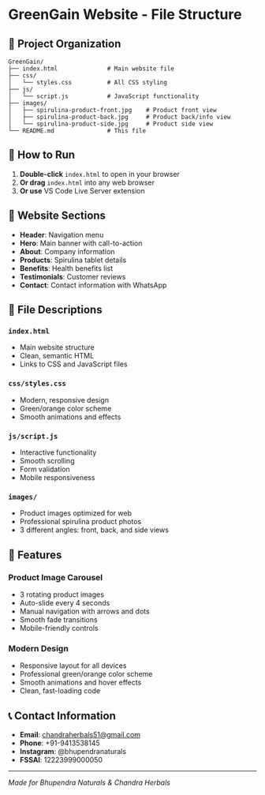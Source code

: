 # GreenGain Website - File Structure

## 📁 Project Organization

```
GreenGain/
├── index.html              # Main website file
├── css/
│   └── styles.css          # All CSS styling
├── js/
│   └── script.js           # JavaScript functionality
├── images/
│   ├── spirulina-product-front.jpg    # Product front view
│   ├── spirulina-product-back.jpg     # Product back/info view
│   └── spirulina-product-side.jpg     # Product side view
└── README.md               # This file
```

## 🚀 How to Run

1. **Double-click** `index.html` to open in your browser
2. **Or drag** `index.html` into any web browser
3. **Or use** VS Code Live Server extension

## 📱 Website Sections

- **Header**: Navigation menu
- **Hero**: Main banner with call-to-action
- **About**: Company information
- **Products**: Spirulina tablet details
- **Benefits**: Health benefits list
- **Testimonials**: Customer reviews
- **Contact**: Contact information with WhatsApp

## 🔧 File Descriptions

### `index.html`
- Main website structure
- Clean, semantic HTML
- Links to CSS and JavaScript files

### `css/styles.css`
- Modern, responsive design
- Green/orange color scheme
- Smooth animations and effects

### `js/script.js`
- Interactive functionality
- Smooth scrolling
- Form validation
- Mobile responsiveness

### `images/`
- Product images optimized for web
- Professional spirulina product photos
- 3 different angles: front, back, and side views

## 🎯 Features

### **Product Image Carousel**
- 3 rotating product images
- Auto-slide every 4 seconds
- Manual navigation with arrows and dots
- Smooth fade transitions
- Mobile-friendly controls

### **Modern Design**
- Responsive layout for all devices
- Professional green/orange color scheme
- Smooth animations and hover effects
- Clean, fast-loading code

## 📞 Contact Information

- **Email**: chandraherbals51@gmail.com
- **Phone**: +91-9413538145
- **Instagram**: @bhupendranaturals
- **FSSAI**: 12223999000050

---
*Made for Bhupendra Naturals & Chandra Herbals*
